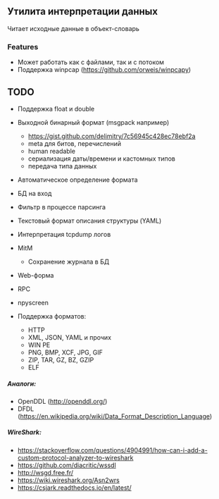 ﻿## Утилита интерпретации данных

Читает исходные данные в объект-словарь

### Features
* Может работать как с файлами, так и с потоком
* Поддержка winpcap (https://github.com/orweis/winpcapy)

## TODO
* Поддержка float и double
* Выходной бинарный формат (msgpack например)
    - https://gist.github.com/delimitry/7c56945c428ec78ebf2a
    - meta для битов, перечислений
    - human readable
    - сериализация даты/времени и кастомных типов
    - передача типа данных

* Автоматическое определение формата
* БД на вход
* Фильтр в процессе парсинга
* Текстовый формат описания структуры (YAML)
* Интерпретация tcpdump логов
* MitM
    * Сохранение журнала в БД
* Web-форма
* RPC
* npyscreen
* Поддержка форматов:
    * HTTP
    * XML, JSON, YAML и прочих
    * WIN PE
    * PNG, BMP, XCF, JPG, GIF
    * ZIP, TAR, GZ, BZ, GZIP
    * ELF


##### Аналоги:
-	OpenDDL (http://openddl.org/)
-	DFDL (https://en.wikipedia.org/wiki/Data_Format_Description_Language)

##### WireShark:
-	https://stackoverflow.com/questions/4904991/how-can-i-add-a-custom-protocol-analyzer-to-wireshark
-	https://github.com/diacritic/wssdl
-	http://wsgd.free.fr/
-	https://wiki.wireshark.org/Asn2wrs
-	https://csjark.readthedocs.io/en/latest/
	